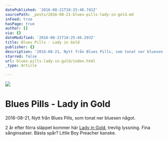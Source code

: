 ```yaml
---
datePublished: '2016-08-21T18:25:46.741Z'
sourcePath: _posts/2016-08-21-blues-pills-lady-in-gold.md
inFeed: true
hasPage: true
author: []
via: {}
dateModified: '2016-08-21T18:25:46.293Z'
title: Blues Pills - Lady in Gold
publisher: {}
description: '2016-08-21, Nytt från Blues Pills, som tonat ner bluesen något.'
starred: false
url: blues-pills-lady-in-gold/index.html
_type: Article

---
```

![](https://the-grid-user-content.s3-us-west-2.amazonaws.com/a41f00b6-b5b6-49f9-8c7d-09f09d970665.jpg)

# Blues Pills - Lady in Gold

2016-08-21, Nytt från Blues Pills, som tonat ner bluesen något.

2 år efter förra släppet kommer här [Lady in Gold][0], trevlig lyssning. Fina sånginsatser. Bästa spår? Little Boy Preacher kanske.

[0]: https://open.spotify.com/album/1QvNfeZTKXDTT9KfHHHhmw